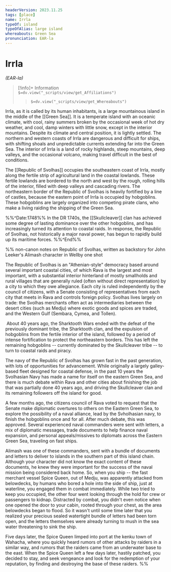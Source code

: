 ```yaml
---
headerVersion: 2023.11.25
tags: [place]
name: Irrla
typeOf: island
typeOfAlias: large island
whereabouts: Green Sea
pronunciation: EAR-la
---
```

# Irrla
*(EAR-la)*
>[!info]+ Information  
> `$=dv.view("_scripts/view/get_Affiliations")`  
>> `$=dv.view("_scripts/view/get_Whereabouts")`

Irrla, as it is called by its human inhabitants, is a large mountainous island in the middle of the [[Green Sea]]. It is a temperate island with an oceanic climate, with cool, rainy summers broken by the occasional week of hot dry weather, and cool, damp winters with little snow, except in the interior mountains. Despite its climate and central position, it is lightly settled. The northern and western coasts of Irrla are dangerous and difficult for ships, with shifting shoals and unpredictable currents extending far into the Green Sea. The interior of Irrla is a land of rocky highlands, steep mountains,  deep valleys, and the occasional volcano, making travel difficult in the best of conditions. 

The [[Republic of Svolhas]] occupies the southeastern coast of Irrla, mostly along the fertile strip of agricultural land in the coastal lowlands. These fertile lowlands are bordered to the north and west by the rough, rolling hills of the interior, filled with deep valleys and cascading rivers. The northeastern border of the Republic of Svolhas is heavily fortified by a line of castles, because the eastern point of Irrla is occupied by hobgoblins. These hobgoblins are largely organized into competing pirate clans, who make a living raiding the shipping of the Green Sea. 

%%^Date:1748%%
In the DR 1740s, the [[Skullcleaver]] clan has achieved some degree of lasting dominance over the other hobgoblins, and has increasingly turned its attention to coastal raids. In response, the Republic of Svolhas, not historically a major naval power, has begun to rapidly build up its maritime forces. 
%%^End%%
  
%% non-canon notes on Republic of Svolhas, written as backstory for John Leeker's Alimash character in Wellby one shot

The Republic of Svolhas is an "Athenian-style" democracy based around several important coastal cities, of which Rava is the largest and most important, with a substantial interior hinterland of mostly smallholds and rural villages that are generally ruled (often without direct representation) by a city to which they owe allegiance. Each city is ruled independently by the council of citizens, with a Senate consisting of representatives from each city that meets in Rava and controls foreign policy. Svolhas lives largely on trade: the Svolhas merchants often act as intermediaries between the desert cities (such as Medju) where exotic goods and spices are traded, and the Western Gulf (Sembara, Cymea, and Tollen). 

 About 40 years ago, the Sharktooth Wars ended with the defeat of the previously dominant tribe, the Sharktooth clan, and the expulsion of hobgoblins from the fertile interior of the island, followed by a period of intense fortification to protect the northeastern borders. This has left the remaining hobgoblins -- currently dominated by the Skullcleaver tribe -- to turn to coastal raids and piracy.

The navy of the Republic of Svolhas has grown fast in the past generation, with lots of opportunities for advancement. While originally a largely galley-based fleet designed for coastal defense, in the past 10 years the Svolhasian Navy has made a name for itself on the eastern Green Sea, and there is much debate within Rava and other cities about finishing the job that was partially done 40 years ago, and driving the Skullcleaver clan and its remaining followers off the island for good. 

A few months ago, the citizens council of Rava voted to request that the Senate make diplomatic overtures to others on the Eastern Green Sea, to explore the possibility of a naval alliance, lead by the Svholhasian navy, to finish the hobgoblins once and for all. After much debate, this was approved. Several experienced naval commanders were sent with letters, a mix of diplomatic messages, trade documents to help finance naval expansion, and personal appeals/missives to diplomats across the Eastern Green Sea, traveling on fast ships. 

Alimash was one of these commanders, sent with a bundle of documents and letters to deliver to islands in the southern part of this island chain. Although your character did not know the exact content of these documents, he knew they were important for the success of the naval mission being considered back home. So, when you ship -- the fast merchant vessel Spice Queen, out of Medju, was apparently attacked from belowdecks, by humans who bored a hole into the side of ship, just at waterline, you engaged them in combat immediately. While two tried to keep you occupied, the other four went looking through the hold for crew or passengers to kidnap. Distracted by combat, you didn't even notice when one opened the door to your cabin, rooted through your chest, as the area belowdecks began to flood. So it wasn't until some time later that you realized your precious sealed watertight bundle of letters had been torn open, and the letters themselves were already turning to mush in the sea water threatening to sink the ship. 

Five days later, the Spice Queen limped into port at the kenku town of Wahacha, where you quickly heard rumors of other attacks by raiders in a similar way, and rumors that the raiders came from an underwater base to the east. When the Spice Queen left a few days later, hastily patched, you decided to stay, and seek vengeance and look for the redemption of your reputation, by finding and destroying the base of these raiders.
%%
